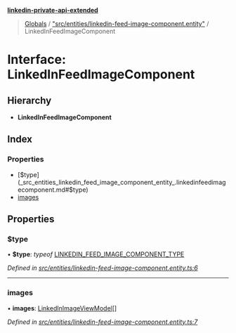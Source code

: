 **[linkedin-private-api-extended](../README.md)**

> [Globals](../globals.md) / ["src/entities/linkedin-feed-image-component.entity"](../modules/_src_entities_linkedin_feed_image_component_entity_.md) / LinkedInFeedImageComponent

# Interface: LinkedInFeedImageComponent

## Hierarchy

* **LinkedInFeedImageComponent**

## Index

### Properties

* [$type](_src_entities_linkedin_feed_image_component_entity_.linkedinfeedimagecomponent.md#$type)
* [images](_src_entities_linkedin_feed_image_component_entity_.linkedinfeedimagecomponent.md#images)

## Properties

### $type

•  **$type**: *typeof* [LINKEDIN\_FEED\_IMAGE\_COMPONENT\_TYPE](../modules/_src_entities_linkedin_feed_image_component_entity_.md#linkedin_feed_image_component_type)

*Defined in [src/entities/linkedin-feed-image-component.entity.ts:6](https://github.com/khanhtranngoccva/linkedin-private-api/blob/86b0130/src/entities/linkedin-feed-image-component.entity.ts#L6)*

___

### images

•  **images**: [LinkedInImageViewModel](_src_entities_linkedin_image_view_model_entity_.linkedinimageviewmodel.md)[]

*Defined in [src/entities/linkedin-feed-image-component.entity.ts:7](https://github.com/khanhtranngoccva/linkedin-private-api/blob/86b0130/src/entities/linkedin-feed-image-component.entity.ts#L7)*
